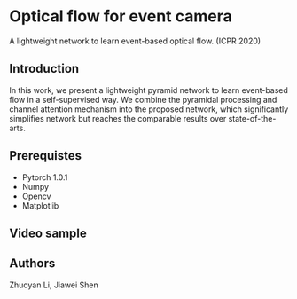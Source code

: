 # Optical flow for event camera
A lightweight network to learn event-based optical flow. (ICPR 2020)

## Introduction
In this work, we present a lightweight pyramid network to learn event-based flow in a self-supervised way. We combine the
pyramidal processing and channel attention mechanism into the proposed network, which significantly simplifies network
but reaches the comparable results over state-of-the-arts.




## Prerequistes
* Pytorch 1.0.1
* Numpy
* Opencv
* Matplotlib

## Video sample



## Authors
Zhuoyan Li, Jiawei Shen
